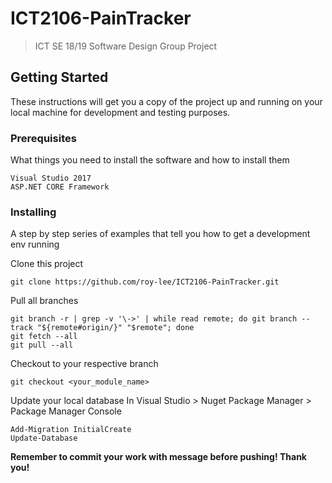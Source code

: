 # ICT2106-PainTracker
> ICT SE 18/19 Software Design Group Project

## Getting Started
These instructions will get you a copy of the project up and running on your local machine for development and testing purposes.

### Prerequisites
What things you need to install the software and how to install them

```
Visual Studio 2017
ASP.NET CORE Framework
```

### Installing

A step by step series of examples that tell you how to get a development env running

Clone this project

```
git clone https://github.com/roy-lee/ICT2106-PainTracker.git
```

Pull all branches

```
git branch -r | grep -v '\->' | while read remote; do git branch --track "${remote#origin/}" "$remote"; done
git fetch --all
git pull --all
```

Checkout to your respective branch

```
git checkout <your_module_name>
```

Update your local database
In Visual Studio > Nuget Package Manager > Package Manager Console

```
Add-Migration InitialCreate
Update-Database
```

**Remember to commit your work with message before pushing!
Thank you!**
